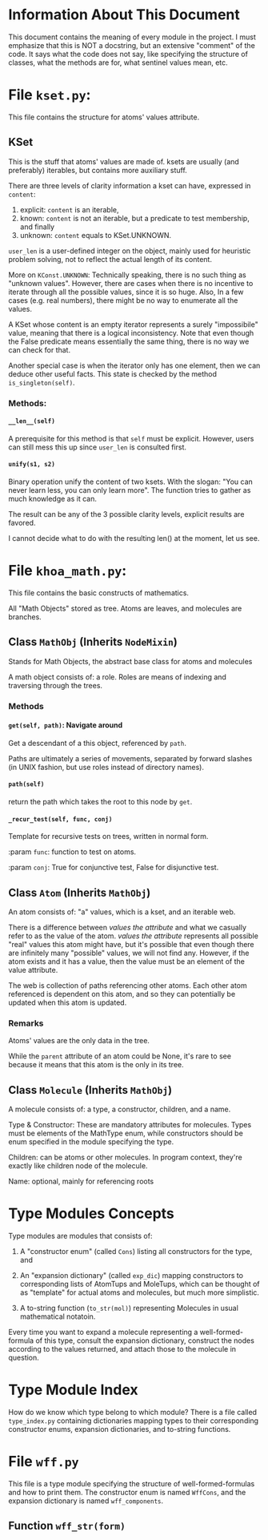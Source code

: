 # Information About This Document
This document contains the meaning of every module in the project. I must emphasize
that this is NOT a docstring, but an extensive "comment" of the code. It says what
the code does not say, like specifying the structure of classes, what the methods are for,
what sentinel values mean, etc.

# File `kset.py`:
This file contains the structure for atoms' values attribute.

## KSet
This is the stuff that atoms' values are made of. ksets are usually
(and preferably) iterables, but contains more auxiliary stuff.

There are three levels of clarity information a kset can have, expressed in `content`:
1. explicit: `content` is an iterable,
2. known: `content` is not an iterable, but a predicate to test membership, and finally
3. unknown: `content` equals to KSet.UNKNOWN.

`user_len` is a user-defined integer on the object, mainly
used for heuristic problem solving, not to reflect the actual length of
its content.

More on `KConst.UNKNOWN`: Technically speaking, there is no such thing as "unknown values".
However, there are cases when there is no incentive to iterate
through all the possible values, since it is so huge. Also, In a few cases
(e.g. real numbers), there might be no way to enumerate all the values.

A KSet whose content is an empty iterator represents a surely "impossibile" value,
meaning that there is a logical inconsistency. Note that even though the False predicate
means essentially the same thing, there is no way we can check for that.

Another special case is when the iterator only has one element, then we can deduce
other useful facts. This state is checked by the method `is_singleton(self)`.


### Methods:
#### `__len__(self)`
A prerequisite for this method is that `self` must be explicit. However, users can
still mess this up since `user_len` is consulted first.

#### `unify(s1, s2)`
Binary operation unify the content of two ksets. With the slogan:
"You can never learn less, you can only learn more". The function tries
to gather as much knowledge as it can.

The result can be any of the 3 possible clarity levels, explicit results are favored.

I cannot decide what to do with the resulting len() at the moment, let us see.

# File `khoa_math.py`:
This file contains the basic constructs of mathematics.

All "Math Objects" stored as tree. Atoms are leaves, and
molecules are branches.

## Class `MathObj` (Inherits `NodeMixin`)
Stands for Math Objects, the abstract base class for atoms and molecules

A math object consists of: a role. Roles are means of indexing
and traversing through the trees.

### Methods
#### `get(self, path)`: Navigate around
Get a descendant of a this object, referenced by `path`.

Paths are ultimately a series of movements, separated by forward slashes
(in UNIX fashion, but use roles instead of directory names).

#### `path(self)`
return the path which takes the root to this node by `get`.

#### `_recur_test(self, func, conj)`
Template for recursive tests on trees, written in normal form.

:param `func`: function to test on atoms.

:param `conj`: True for conjunctive test, False for disjunctive test.

## Class `Atom` (Inherits `MathObj`)
An atom consists of: "a" values, which is a kset, and an iterable web.

There is a difference between *values the attribute* and what we
casually refer to as the value of the atom.
*values the attribute* represents all possible "real" values this atom might have,
but it's possible that even though there are infinitely many "possible"
values, we will not find any. However, if the atom exists and it has a value,
then the value must be an element of the value attribute.

The web is collection of paths referencing other atoms. Each other atom referenced
is dependent on this atom, and so they can potentially be updated when this atom
is updated.

### Remarks
Atoms' values are the only data in the tree.

While the `parent` attribute of an atom could be None, it's rare to see
because it means that this atom is the only in its tree.

## Class `Molecule` (Inherits `MathObj`)
A molecule consists of: a type, a constructor, children, and a name.

Type & Constructor: These are mandatory attributes for molecules.
Types must be elements of the MathType enum, while constructors should be
enum specified in the module specifying the type.

Children: can be atoms or other molecules. In program context, they're exactly
like children node of the molecule.

Name: optional, mainly for referencing roots

# Type Modules Concepts
Type modules are modules that consists of:

1. A "constructor enum" (called `Cons`) listing all constructors for the type, and

2. An "expansion dictionary" (called `exp_dic`) mapping constructors to
corresponding lists of AtomTups and MoleTups, which can be thought of as
"template" for actual atoms and molecules, but much more simplistic.

3. A to-string function (`to_str(mol)`) representing Molecules in usual
mathematical notatoin.

Every time you want to expand a molecule representing a well-formed-formula of
this type, consult the expansion dictionary, construct the nodes according to
the values returned, and attach those to the molecule in question.

# Type Module Index
How do we know which type belong to which module? There is a file called `type_index.py`
containing dictionaries mapping types to their corresponding constructor enums,
expansion dictionaries, and to-string functions.

# File `wff.py`
This file is a type module specifying the structure of well-formed-formulas
and how to print them. The constructor enum is named `WffCons`, and the expansion
dictionary is named `wff_components`.

## Function `wff_str(form)`
